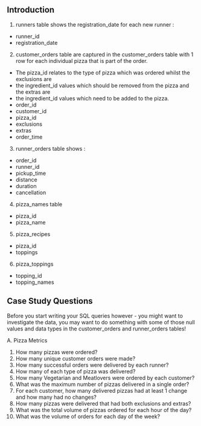 ## Introduction

1. runners table shows the registration_date for each new runner :
- runner_id
- registration_date

2. customer_orders table are captured in the customer_orders table with 1 row for each individual pizza that is part of the order.
- The pizza_id relates to the type of pizza which was ordered whilst the exclusions are
- the ingredient_id values which should be removed from the pizza and the extras are
- the ingredient_id values which need to be added to the pizza.
- order_id
- customer_id
- pizza_id
- exclusions
- extras
- order_time

3. runner_orders table shows :
- order_id
- runner_id
- pickup_time
- distance
- duration
- cancellation

4. pizza_names table
- pizza_id
- pizza_name

5. pizza_recipes
- pizza_id
- toppings

6. pizza_toppings
- topping_id
- topping_names


## Case Study Questions

Before you start writing your SQL queries however - you might want to investigate the data, you may want to do something with some of those null values and data types in the customer_orders and runner_orders tables!

A. Pizza Metrics

1. How many pizzas were ordered?
2. How many unique customer orders were made?
3. How many successful orders were delivered by each runner?
4. How many of each type of pizza was delivered?
5. How many Vegetarian and Meatlovers were ordered by each customer?
6. What was the maximum number of pizzas delivered in a single order?
7. For each customer, how many delivered pizzas had at least 1 change and how many had no changes?
8. How many pizzas were delivered that had both exclusions and extras?
9. What was the total volume of pizzas ordered for each hour of the day?
10. What was the volume of orders for each day of the week?

